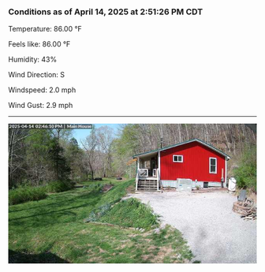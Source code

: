 ### Conditions as of April 14, 2025 at 2:51:26 PM CDT 

Temperature: 86.00 &deg;F

Feels like: 86.00 &deg;F

Humidity: 43%

Wind Direction: S

Windspeed: 2.0 mph

Wind Gust: 2.9 mph

---

<img src="./images/latest.jpeg"/>

